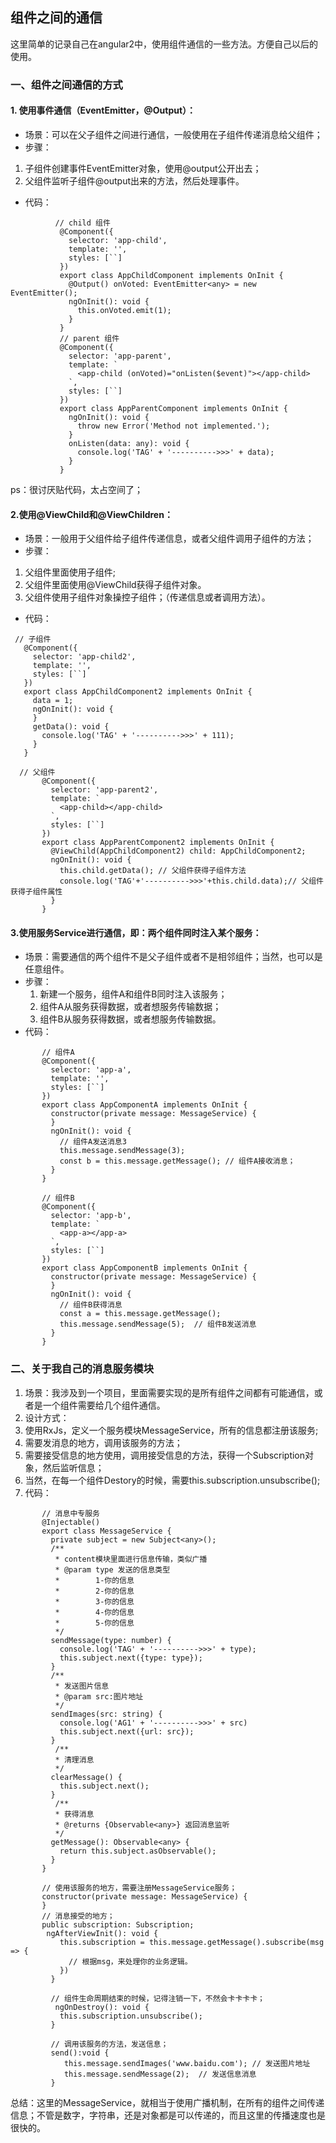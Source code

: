 ## 组件之间的通信
这里简单的记录自己在angular2中，使用组件通信的一些方法。方便自己以后的使用。

### 一、组件之间通信的方式

 #### 1. 使用事件通信（EventEmitter，@Output）：

 - 场景：可以在父子组件之间进行通信，一般使用在子组件传递消息给父组件；    
 - 步骤：
  1. 子组件创建事件EventEmitter对象，使用@output公开出去；
  2. 父组件监听子组件@output出来的方法，然后处理事件。
 - 代码：
```
          // child 组件
           @Component({
             selector: 'app-child',
             template: '',
             styles: [``]
           })
           export class AppChildComponent implements OnInit {
             @Output() onVoted: EventEmitter<any> = new EventEmitter();
             ngOnInit(): void {
               this.onVoted.emit(1);
             }
           }
           // parent 组件
           @Component({
             selector: 'app-parent',
             template: `
               <app-child (onVoted)="onListen($event)"></app-child>
             `,
             styles: [``]
           })
           export class AppParentComponent implements OnInit {
             ngOnInit(): void {
               throw new Error('Method not implemented.');
             }
             onListen(data: any): void {
               console.log('TAG' + '---------->>>' + data);
             }
           }
```
  ps：很讨厌贴代码，太占空间了；

#### 2.使用@ViewChild和@ViewChildren：
  - 场景：一般用于父组件给子组件传递信息，或者父组件调用子组件的方法；
  - 步骤：
1. 父组件里面使用子组件;
2. 父组件里面使用@ViewChild获得子组件对象。
3. 父组件使用子组件对象操控子组件；（传递信息或者调用方法）。
  - 代码：
```
 // 子组件
   @Component({
     selector: 'app-child2',
     template: '',
     styles: [``]
   })
   export class AppChildComponent2 implements OnInit {
     data = 1;
     ngOnInit(): void {
     }
     getData(): void {
       console.log('TAG' + '---------->>>' + 111);
     }
   }
```

```
  // 父组件
       @Component({
         selector: 'app-parent2',
         template: `
           <app-child></app-child>
         `,
         styles: [``]
       })
       export class AppParentComponent2 implements OnInit {
         @ViewChild(AppChildComponent2) child: AppChildComponent2;
         ngOnInit(): void {
           this.child.getData(); // 父组件获得子组件方法
           console.log('TAG'+'---------->>>'+this.child.data);// 父组件获得子组件属性
         }
       }
```

#### 3.使用服务Service进行通信，即：两个组件同时注入某个服务：
 - 场景：需要通信的两个组件不是父子组件或者不是相邻组件；当然，也可以是任意组件。
 - 步骤：
      1. 新建一个服务，组件A和组件B同时注入该服务；
      2. 组件A从服务获得数据，或者想服务传输数据；
      3. 组件B从服务获得数据，或者想服务传输数据。
 - 代码：
```
       // 组件A
       @Component({
         selector: 'app-a',
         template: '',
         styles: [``]
       })
       export class AppComponentA implements OnInit {
         constructor(private message: MessageService) {
         }
         ngOnInit(): void {
           // 组件A发送消息3
           this.message.sendMessage(3);
           const b = this.message.getMessage(); // 组件A接收消息；
         }
       }
```
```
       // 组件B
       @Component({
         selector: 'app-b',
         template: `
           <app-a></app-a>
         `,
         styles: [``]
       })
       export class AppComponentB implements OnInit {
         constructor(private message: MessageService) {
         }
         ngOnInit(): void {
           // 组件B获得消息
           const a = this.message.getMessage();
           this.message.sendMessage(5);  // 组件B发送消息
         }
       }
```

### 二、关于我自己的消息服务模块

1. 场景：我涉及到一个项目，里面需要实现的是所有组件之间都有可能通信，或者是一个组件需要给几个组件通信。
2. 设计方式：
  1. 使用RxJs，定义一个服务模块MessageService，所有的信息都注册该服务;
  2. 需要发消息的地方，调用该服务的方法；
  3. 需要接受信息的地方使用，调用接受信息的方法，获得一个Subscription对象，然后监听信息；
  4. 当然，在每一个组件Destory的时候，需要this.subscription.unsubscribe();
3. 代码：
```
       // 消息中专服务
       @Injectable()
       export class MessageService {
         private subject = new Subject<any>();
         /**
          * content模块里面进行信息传输，类似广播
          * @param type 发送的信息类型
          *        1-你的信息
          *        2-你的信息
          *        3-你的信息
          *        4-你的信息
          *        5-你的信息
          */
         sendMessage(type: number) {
           console.log('TAG' + '---------->>>' + type);
           this.subject.next({type: type});
         }
         /**
          * 发送图片信息
          * @param src:图片地址
          */
         sendImages(src: string) {
           console.log('AG1' + '---------->>>' + src)
           this.subject.next({url: src});
         }
          /**
          * 清理消息
          */
         clearMessage() {
           this.subject.next();
         }
          /**
          * 获得消息
          * @returns {Observable<any>} 返回消息监听
          */
         getMessage(): Observable<any> {
           return this.subject.asObservable();
         }
       }
```
```
       // 使用该服务的地方，需要注册MessageService服务；
       constructor(private message: MessageService) {
       }
       // 消息接受的地方；
       public subscription: Subscription;
        ngAfterViewInit(): void {
           this.subscription = this.message.getMessage().subscribe(msg => {
             // 根据msg，来处理你的业务逻辑。
           })
         }

         // 组件生命周期结束的时候，记得注销一下，不然会卡卡卡卡；
          ngOnDestroy(): void {
           this.subscription.unsubscribe();
         }

         // 调用该服务的方法，发送信息；
         send():void {
            this.message.sendImages('www.baidu.com'); // 发送图片地址
            this.message.sendMessage(2);  // 发送信息消息
         }
```
   总结：这里的MessageService，就相当于使用广播机制，在所有的组件之间传递信息；不管是数字，字符串，还是对象都是可以传递的，而且这里的传播速度也是很快的。

